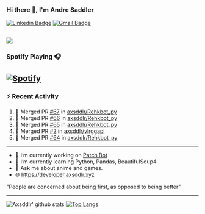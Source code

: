 ### Hi there 👋, I'm Andre Saddler
[![Linkedin Badge](https://img.shields.io/badge/-andrexsaddler-blue?style=flat-square&logo=Linkedin&logoColor=white&link=https://www.linkedin.com/in/andrexsaddler/)](https://www.linkedin.com/in/andrexsaddler/)
[![Gmail Badge](https://img.shields.io/badge/-contact@rehkloos.com-c14438?style=flat-square&logo=Gmail&logoColor=white&link=mailto:contact@rehkloos.com)](mailto:contact@rehkloos.com)

![](https://komarev.com/ghpvc/?username=axsddlr&color=dc143c)
---
### Spotify Playing 🎧

[![Spotify](https://novatorem.rehkloos.vercel.app/api/spotify)](https://open.spotify.com/user/Rehkloos)
---

### :zap: Recent Activity

<!--START_SECTION:activity-->
1. 🎉 Merged PR [#67](https://github.com/axsddlr/Rehkbot_py/pull/67) in [axsddlr/Rehkbot_py](https://github.com/axsddlr/Rehkbot_py)
2. 🎉 Merged PR [#66](https://github.com/axsddlr/Rehkbot_py/pull/66) in [axsddlr/Rehkbot_py](https://github.com/axsddlr/Rehkbot_py)
3. 🎉 Merged PR [#65](https://github.com/axsddlr/Rehkbot_py/pull/65) in [axsddlr/Rehkbot_py](https://github.com/axsddlr/Rehkbot_py)
4. 🎉 Merged PR [#2](https://github.com/axsddlr/vlrggapi/pull/2) in [axsddlr/vlrggapi](https://github.com/axsddlr/vlrggapi)
5. 🎉 Merged PR [#64](https://github.com/axsddlr/Rehkbot_py/pull/64) in [axsddlr/Rehkbot_py](https://github.com/axsddlr/Rehkbot_py)
<!--END_SECTION:activity-->

---

- 🔭 I’m currently working on [Patch Bot](https://github.com/axsddlr/patch_bot)
- 🌱 I’m currently learning Python, Pandas, BeautifulSoup4
- 💬 Ask me about anime and games.
- 🌐 https://developer.axsddlr.xyz

"People are concerned about being first, as opposed to being better"

---
![Axsddlr' github stats](https://github-readme-stats.vercel.app/api?username=axsddlr&count_private=true)
[![Top Langs](https://github-readme-stats.vercel.app/api/top-langs/?username=axsddlr&layout=compact)](https://github.com/anuraghazra/github-readme-stats)
